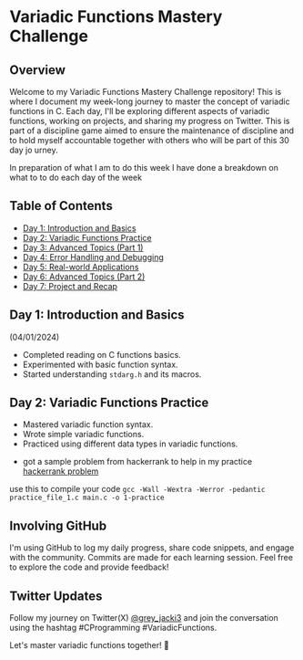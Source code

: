 # Variadic Functions Mastery Challenge

## Overview

Welcome to my Variadic Functions Mastery Challenge repository! This is where I document my week-long journey to master the concept of variadic functions in C. 
Each day, I'll be exploring different aspects of variadic functions, working on projects, and sharing my progress on Twitter.
This is part of a discipline game aimed to ensure the maintenance of discipline and to hold myself accountable together with others who will be part of this 30 day jo
urney.

In preparation of what I am to do this week I have done a breakdown on what to to do each day of the week

## Table of Contents

- [Day 1: Introduction and Basics](#day-1-introduction-and-basics)
- [Day 2: Variadic Functions Practice](#day-2-variadic-functions-practice)
- [Day 3: Advanced Topics (Part 1)](#day-3-advanced-topics-part-1)
- [Day 4: Error Handling and Debugging](#day-4-error-handling-and-debugging)
- [Day 5: Real-world Applications](#day-5-real-world-applications)
- [Day 6: Advanced Topics (Part 2)](#day-6-advanced-topics-part-2)
- [Day 7: Project and Recap](#day-7-project-and-recap)

## Day 1: Introduction and Basics 
(04/01/2024)

- Completed reading on C functions basics.
- Experimented with basic function syntax.
- Started understanding `stdarg.h` and its macros.

## Day 2: Variadic Functions Practice
- Mastered variadic function syntax.
- Wrote simple variadic functions.
- Practiced using different data types in variadic functions.

* got a sample problem from hackerrank to help in my practice [hackerrank problem](practice_file_1.c)

use this to compile your code
`gcc -Wall -Wextra -Werror -pedantic practice_file_1.c main.c -o 1-practice`

## Involving GitHub

I'm using GitHub to log my daily progress, share code snippets, and engage with the community.
Commits are made for each learning session. Feel free to explore the code and provide feedback!

## Twitter Updates

Follow my journey on Twitter(X) [@grey_jacki3](https://x.com/grey_jacki3?t=ERZ2TKae4lhBI_4l8c8b5Q&s=09) and join the conversation using the hashtag #CProgramming #VariadicFunctions.

Let's master variadic functions together! 🚀
